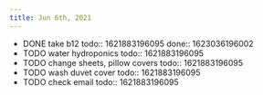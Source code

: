 ```yaml
---
title: Jun 6th, 2021
---
```


- DONE take b12
  todo:: 1621883196095
  done:: 1623036196002
- TODO water hydroponics
  todo:: 1621883196095
- TODO change sheets, pillow covers
  todo:: 1621883196095
- TODO wash duvet cover
  todo:: 1621883196095
- TODO check email
  todo:: 1621883196095